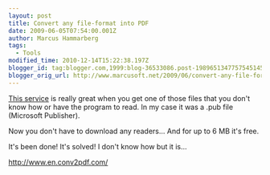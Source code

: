```yaml
---
layout: post
title: Convert any file-format into PDF
date: 2009-06-05T07:54:00.001Z
author: Marcus Hammarberg
tags:
  - Tools
modified_time: 2010-12-14T15:22:38.197Z
blogger_id: tag:blogger.com,1999:blog-36533086.post-1989651347757545145
blogger_orig_url: http://www.marcusoft.net/2009/06/convert-any-file-format-into-pdf.html
---
```



[This service](http://www.en.conv2pdf.com/) is really great when you get
one of those files that you don't know how or have the program to read.
In my case it was a .pub file (Microsoft Publisher).

Now you don't have to download any readers... And for up to 6 MB it's
free.

It's been done! It's solved! I don't know how but it is...

<http://www.en.conv2pdf.com/>
